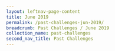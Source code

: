```yaml
---
layout: leftnav-page-content
title: June 2019
permalink: /past-challenges-jun-2019/
breadcrumb: Past Challenges / June 2019
collection_name: past-challenges
second_nav_title: Past Challenges
---
```

